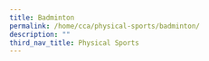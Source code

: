 ```yaml
---
title: Badminton
permalink: /home/cca/physical-sports/badminton/
description: ""
third_nav_title: Physical Sports
---
```

